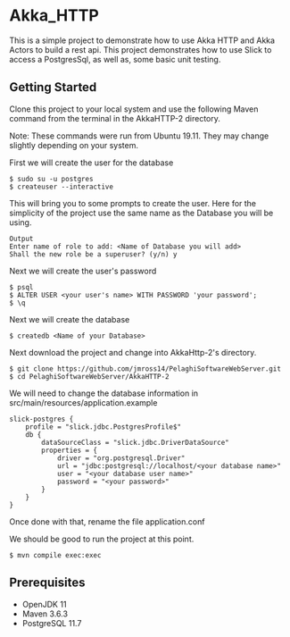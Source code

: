 # Akka_HTTP
This is a simple project to demonstrate how to use Akka HTTP and Akka Actors to build a rest api. This project demonstrates how to use Slick to access a PostgresSql, as well as, some basic unit testing.

## Getting Started
Clone this project to your local system and use the following Maven command from the terminal in the AkkaHTTP-2 directory.

Note: These commands were run from Ubuntu 19.11. They may change slightly depending on your system.

First we will create the user for the database
```
$ sudo su -u postgres
$ createuser --interactive
```
This will bring you to some prompts to create the user. Here for the simplicity of the project use the same name as the Database you will be using.
```
Output
Enter name of role to add: <Name of Database you will add>
Shall the new role be a superuser? (y/n) y
```
Next we will create the user's password
```
$ psql
$ ALTER USER <your user's name> WITH PASSWORD 'your password';
$ \q
```
Next we will create the database
```
$ createdb <Name of your Database>
```
Next download the project and change into AkkaHttp-2's directory.

```
$ git clone https://github.com/jmross14/PelaghiSoftwareWebServer.git
$ cd PelaghiSoftwareWebServer/AkkaHTTP-2
```
We will need to change the database information in src/main/resources/application.example
```
slick-postgres {
    profile = "slick.jdbc.PostgresProfile$"
    db {
        dataSourceClass = "slick.jdbc.DriverDataSource"
        properties = {
            driver = "org.postgresql.Driver"
            url = "jdbc:postgresql://localhost/<your database name>"
            user = "<your database user name>"
            password = "<your password>"
        }
    }
}
```
Once done with that, rename the file application.conf

We should be good to run the project at this point.
```
$ mvn compile exec:exec
``` 



## Prerequisites
* OpenJDK 11
* Maven 3.6.3
* PostgreSQL 11.7
